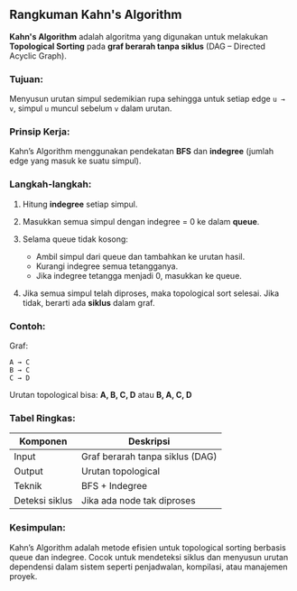 ## Rangkuman Kahn's Algorithm

**Kahn's Algorithm** adalah algoritma yang digunakan untuk melakukan **Topological Sorting** pada **graf berarah tanpa siklus** (DAG – Directed Acyclic Graph).

### Tujuan:

Menyusun urutan simpul sedemikian rupa sehingga untuk setiap edge `u → v`, simpul `u` muncul sebelum `v` dalam urutan.

### Prinsip Kerja:

Kahn’s Algorithm menggunakan pendekatan **BFS** dan **indegree** (jumlah edge yang masuk ke suatu simpul).

### Langkah-langkah:

1. Hitung **indegree** setiap simpul.
2. Masukkan semua simpul dengan indegree = 0 ke dalam **queue**.
3. Selama queue tidak kosong:

   * Ambil simpul dari queue dan tambahkan ke urutan hasil.
   * Kurangi indegree semua tetangganya.
   * Jika indegree tetangga menjadi 0, masukkan ke queue.
4. Jika semua simpul telah diproses, maka topological sort selesai. Jika tidak, berarti ada **siklus** dalam graf.

### Contoh:

Graf:

```
A → C  
B → C  
C → D
```

Urutan topological bisa: **A, B, C, D** atau **B, A, C, D**

### Tabel Ringkas:

| Komponen       | Deskripsi                       |
| -------------- | ------------------------------- |
| Input          | Graf berarah tanpa siklus (DAG) |
| Output         | Urutan topological              |
| Teknik         | BFS + Indegree                  |
| Deteksi siklus | Jika ada node tak diproses      |

### Kesimpulan:

Kahn’s Algorithm adalah metode efisien untuk topological sorting berbasis queue dan indegree. Cocok untuk mendeteksi siklus dan menyusun urutan dependensi dalam sistem seperti penjadwalan, kompilasi, atau manajemen proyek.